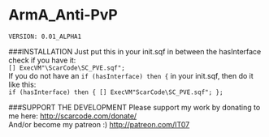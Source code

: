 # ArmA_Anti-PvP
`VERSION: 0.01_ALPHA1`

###INSTALLATION
Just put this in your init.sqf in between the hasInterface check if you have it: <br />
`[] ExecVM"\ScarCode\SC_PVE.sqf";` <br />
If you do not have an `if (hasInterface) then {` in your init.sqf, then do it like this: <br />
`if (hasInterface) then { [] ExecVM"ScarCode\SC_PVE.sqf"; };` <br />

###SUPPORT THE DEVELOPMENT
Please support my work by donating to me here: http://scarcode.com/donate/ <br />
And/or become my patreon :) http://patreon.com/IT07
